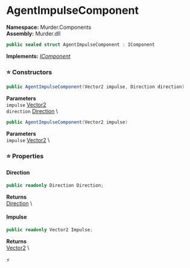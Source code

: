 # AgentImpulseComponent

**Namespace:** Murder.Components \
**Assembly:** Murder.dll

```csharp
public sealed struct AgentImpulseComponent : IComponent
```

**Implements:** _[IComponent](/Bang/Components/IComponent.html)_

### ⭐ Constructors
```csharp
public AgentImpulseComponent(Vector2 impulse, Direction direction)
```

**Parameters** \
`impulse` [Vector2](/Murder/Core/Geometry/Vector2.html) \
`direction` [Direction](/Murder/Helpers/Direction.html) \

```csharp
public AgentImpulseComponent(Vector2 impulse)
```

**Parameters** \
`impulse` [Vector2](/Murder/Core/Geometry/Vector2.html) \

### ⭐ Properties
#### Direction
```csharp
public readonly Direction Direction;
```

**Returns** \
[Direction](/Murder/Helpers/Direction.html) \
#### Impulse
```csharp
public readonly Vector2 Impulse;
```

**Returns** \
[Vector2](/Murder/Core/Geometry/Vector2.html) \


⚡